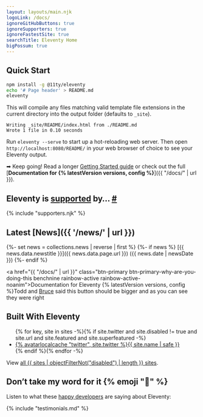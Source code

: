 ```yaml
---
layout: layouts/main.njk
logoLink: /docs/
ignoreGitHubButtons: true
ignoreSupporters: true
ignoreFastestSite: true
searchTitle: Eleventy Home
bigPossum: true
---
```


## Quick Start

``` bash
npm install -g @11ty/eleventy
echo '# Page header' > README.md
eleventy
```

This will compile any files matching valid template file extensions in the current directory into the output folder (defaults to `_site`).

``` text
Writing _site/README/index.html from ./README.md
Wrote 1 file in 0.10 seconds
```

Run `eleventy --serve` to start up a hot-reloading web server. Then open `http://localhost:8080/README/` in your web browser of choice to see your Eleventy output.

➡ Keep going! Read a longer [Getting Started guide](/docs/getting-started/) or check out the full [**Documentation for {% latestVersion versions, config %}**]({{ "/docs/" | url }}).

<h2 id="eleventy-is-supported-by">Eleventy is <a href="/docs/supporters/">supported</a> by… <a class="direct-link" href="#eleventy-is-supported-by">#</a></h2>

{% include "supporters.njk" %}

## Latest [News]({{ '/news/' | url }})

{%- set news = collections.news | reverse | first %}
{%- if news %}
[{{ news.data.newstitle }}]({{ news.data.page.url }}) ({{ news.date | newsDate }})
{%- endif %}


<a href="{{ "/docs/" | url }}" class="btn-primary btn-primary-why-are-you-doing-this benchnine rainbow-active rainbow-active-noanim">Documentation for <span>Eleventy {% latestVersion versions, config %}</span></a><span>Todd and [Bruce](https://twitter.com/brucel/status/1107699886584143872) said this button should be bigger and as you can see they were right</span>

## Built With Eleventy

<ul class="inlinelist list-superfeatured">
    {% for key, site in sites -%}{% if site.twitter and site.disabled != true and site.url and site.featured and site.superfeatured -%}<li class="inlinelist-item"><a href="{{ site.url }}" class="elv-externalexempt">{% avatarlocalcache "twitter", site.twitter %}{{ site.name | safe }}</a></li>{% endif %}{% endfor -%}
</ul>

<!-- TODO some kind of aspect ratio? -->
<div data-import="/imports/facepile.html"></div>

View [all {{ sites | objectFilterNot("disabled") | length }} sites](/leaderboard/).

## Don’t take my word for it {% emoji "🌈" %}

Listen to what these [happy developers](/docs/testimonials/) are saying about Eleventy:

{% include "testimonials.md" %}

